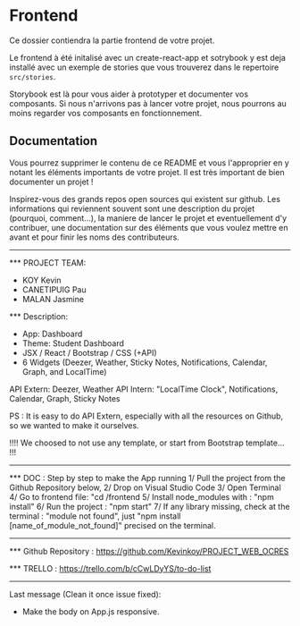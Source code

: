 # Frontend

Ce dossier contiendra la partie frontend de votre projet.

Le frontend à été initalisé avec un create-react-app et sotrybook y est deja installé avec un exemple de stories que vous trouverez dans le repertoire `src/stories`.

Storybook est là pour vous aider à prototyper et documenter vos composants. Si nous n'arrivons pas à lancer votre projet, nous pourrons au moins regarder vos composants en fonctionnement.

## Documentation

Vous pourrez supprimer le contenu de ce README et vous l'approprier en y notant les éléments importants de votre projet. Il est très important de bien documenter un projet !

Inspirez-vous des grands repos open sources qui existent sur github. Les informations qui reviennent souvent sont une description du projet (pourquoi, comment...), la maniere de lancer le projet et eventuellement d'y contribuer, une documentation sur des éléments que vous voulez mettre en avant et pour finir les noms des contributeurs.

******************************************************************************************************************
*** PROJECT TEAM: 
- KOY Kevin
- CANETIPUIG Pau
- MALAN Jasmine

*** Description: 
- App: Dashboard 
- Theme: Student Dashboard
- JSX / React / Bootstrap / CSS (+API)
- 6 Widgets (Deezer, Weather, Sticky Notes, Notifications, Calendar, Graph, and LocalTime)

API Extern: Deezer, Weather
API Intern: "LocalTime Clock", Notifications, Calendar, Graph, Sticky Notes

PS : It is easy to do API Extern, especially with all the resources on Github, so we wanted to make it ourselves.

 !!!! We choosed to not use any template, or start from Bootstrap template... !!! 
*****************************************************************************************************************

*** DOC : Step by step to make the App running
1/ Pull the project from the Github Repository below, 
2/ Drop on Visual Studio Code
3/ Open Terminal
4/ Go to frontend file: "cd /frontend
5/ Install node_modules with : "npm install"
6/ Run the project : "npm start"
7/ If any library missing, check at the terminal : "module not found", just "npm install [name_of_module_not_found]" precised on the terminal.

*****************************************************************************************************************

*** Github Repository : https://github.com/Kevinkoy/PROJECT_WEB_OCRES

*** TRELLO : https://trello.com/b/cCwLDyYS/to-do-list

******************************************************************************************************************

Last message (Clean it once issue fixed):
- Make the body on App.js responsive.



